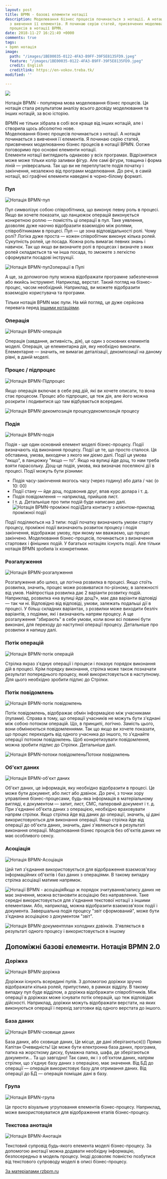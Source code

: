 ```yaml
---
layout: post
title: BPMN - базові елементи нотації
description: Моделювання бізнес процесів починається з нотації. А нотація починається
  з вивчення її елементів. Я починаю серію статей, присвячених моделюванню бізнес
  процесів в нотації BPMN.
date: 2018-11-27 16:21:49 +0000
comments: true
tags:
- bpmn нотація
image:
  path: "/images/1BE00035-0122-4FA3-B9FF-39F5E8135FD9.jpeg"
  feature: "/images/1BE00035-0122-4FA3-B9FF-39F5E8135FD9.jpeg"
  credit: English
  creditlink: https://en-vokov.treba.tk/
modified: ''

---
```

[![](/images/C9531BD6-A287-4620-AAFB-45CC43CCD1EB.jpeg)](/images/bpmn1_1_poster_ru..pdf "bpmn1_1_poster_ru..pdf")

Нотація BPMN - популярна мова моделювання бізнес процесів. Ця нотація стала результатом аналізу всього досвіду моделювання та інших нотацій, за всю історію.

BPMN не тільки зібрала в собі все краще від інших нотацій, але і створила щось абсолютно нове.  
Моделювання бізнес процесів починається з нотації. А нотація починається з вивчення її елементів. Я починаю серію статей, присвячених моделюванню бізнес процесів в нотації BPMN. Оотже поговоримо про основні елементи нотації.  
Елементи нотації виглядають однаково у всіх програмах. Відрізнятися може може тільки колір заливки фігур. Але самі фігури, товщина і форма ліній — універсальна. Так що ви не переплутаєте подія початку і закінчення, незалежно від програми моделювання. До речі, в самій нотації, всі графічні елементи наведені в чорно-білому форматі.

### Пул

![Нотація BPMN-пул](http://rzbpm.ru/wp-content/uploads/2016/03/%D0%9F%D1%83%D0%BB-620x236.png)

Пул символізує собою співробітника, що виконує певну роль в процесі. Якщо ви хочете показати, що ланцюжок операцій виконується конкретною роллю — помістіть ці операції в пул. Таке уявлення, дозволяє дуже наочно відобразити взаємодію між ролями, співробітниками в процесі. Пул — це зона відповідальності ролі. Чому ролі? Логіка дуже проста — кожен співробітник виконує кілька ролей. Сукупність ролей, це посада. Кожна роль вимагає певних знань і навичок. Так що якщо ви визначите ролі в процесах і визначте з яких ролей складається та чи інша посада, то зможете з легкістю сформувати посадові інструкції.

![Нотація BPMN-пул2](http://rzbpm.ru/wp-content/uploads/2016/03/2016-03-26_23-21-35.png)операції в Пулі

А ще, за допомогою пулу можна відображати програмне забезпечення або якийсь інструмент. Наприклад, верстат. Такий погляд на бізнес-процес, часом необхідний. Наприклад, ви можете відобразити взаємодію користувача та програми.

Тільки нотація BPMN має пули. На мій погляд, це дуже серйозна перевага перед [іншими нотаціями](http://rzbpm.ru/knowledge/samye-populyarnye-notacii-opisaniya-i-modelirovaniya-biznes-processov.html).

### Операція

![Нотація BPMN-операція](http://rzbpm.ru/wp-content/uploads/2016/03/%D0%9E%D0%BF%D0%B5%D1%80%D0%B0%D1%86%D0%B8%D1%8F-150x77.png)

Операція (завдання, активність, дія), це один з основних елементів моделі. Операція, це елементарна дія, яку необхідно виконати. Елементарне — значить, не вимагає деталізації, декомпозиції на даному рівні, в даній моделі.

### Процес / підпроцес

![Нотація BPMN-Підпроцес](http://rzbpm.ru/wp-content/uploads/2016/03/%D0%9F%D0%BE%D0%B4%D0%BF%D1%80%D0%BE%D1%86%D0%B5%D1%81%D1%81-150x77.png)

Якщо операція включає в себе ряд дій, які ви хочете описати, то вона стає процесом. Процес або підпроцес, це теж дія, але його можна розкрити і подивитися що там відбувається всередині.

![Нотація BPMN-декомпозиція процесу](http://rzbpm.ru/wp-content/uploads/2016/03/2016-03-26_23-23-29.png)декомпозиція процесу

### Подія

![Нотація BPMN-подія](http://rzbpm.ru/wp-content/uploads/2016/03/%D0%A1%D0%BE%D0%B1%D1%8B%D1%82%D0%B8%D1%8F-80x150.png)

Подія - ще один основний елемент моделі бізнес-процесу. Події визначають хід виконання процесу. Події це те, що просто сталося. Ця обставина, умова, виходячи з якого ми діємо далі. Події ця умова "якщо", в ланцюжку "якщо — то". Якщо на вулиці йде дощ, то нам треба взяти парасольку. Дощ-це подія, умова, яка визначає поселяючі дії в процесі. Події можуть бути різними:

* Подія часу-закінчення якогось часу (через годину) або дата / час (о 10: 00)
* Події стану — йде дощ, подзвонив друг, впав курс долара і т. д.
* Подія повідомлення — наприклад, прийшов лист.
* І т. д. Детальніше про типи подій буде написано далі.
  ![Нотація BPMN-проміжні події](http://rzbpm.ru/wp-content/uploads/2016/03/2016-03-26_23-26-02.png)Дата контакту з клієнтом-приклад проміжної події

Події поділяються на 3 типи: події початку визначають умови старту процесу, проміжні події визначають розвиток процесу і подія закінчення, відображає умову, при якому ми вважаємо, що процес закінчено. Моделювання бізнес-процесів, починається з визначення стартових і фінішних подій. У багатьох нотаціях існують події. Але тільки нотація BPMN зробила їх конкретними.

### Розгалуження

![Нотація BPMN-розгалуження](http://rzbpm.ru/wp-content/uploads/2016/03/%D0%92%D0%B5%D1%82%D0%B2%D0%BB%D0%B5%D0%BD%D0%B8%D0%B5-150x142.png)

Розгалуження або шлюз, це логічна розвилка в процесі. Якщо стоїть розвилка, значить, процес може розвиватися по-різному, в залежності від умов. Найпростіша розвилка дає 2 варіанти розвитку подій. Наприклад, розвилка «на вулиці йде дощ?», має два варіанти відповіді — так чи ні. Відповідно від відповіді, умови, залежать подальші дії в процесі. У більш складних варіантах, з розвилки може виходити безліч варіантів, з подіями, які і визначають напрям процесу. А ще розгалуження "збирають" в себе умови, коли вони всі повинні бути виконані, для переходу до наступної операції процесу. Детальніше про розвилки я напишу далі.

### Потік операцій

![Нотація BPMN-потік операцій](http://rzbpm.ru/wp-content/uploads/2016/03/%D0%A0%D0%B0%D0%B1%D0%BE%D1%87%D0%B8%D0%B9-%D0%BF%D0%BE%D1%82%D0%BE%D0%BA-150x24.png)

Стрілка якраз з'єднує операції і процеси і показує порядок виконання дій в процесі. Крім порядку виконання, стрілка може також позначати результат попереднього процесу, який використовується в наступному. Для цього необхідно зробити підпис до Стрілки.

### Потік повідомлень

![Нотація BPMN-потік повідомлень](http://rzbpm.ru/wp-content/uploads/2016/03/%D0%98%D0%BD%D1%84%D0%BE%D1%80%D0%BC%D0%B0%D1%86%D0%B8%D0%BE%D0%BD%D0%BD%D1%8B%D0%B9-%D0%BF%D0%BE%D1%82%D0%BE%D0%BA-150x49.png)

Потік повідомлень, відображає обмін інформацією між учасниками (пулами). Справа в тому, що операції учасників не можуть бути з'єднані між собою потоком операцій. Що, в принципі, логічно. Замість цього, вони обмінюються повідомленнями. Так що якщо ви хочете показати, що процес переходить від одного учасника до іншого, то з'єднайте операції потоком повідомлень. Щоб конкретизувати повідомлення, можна зробити підпис до Стрілки. Детальніше далі.

![Нотація BPMN-потоки повідомлень](http://rzbpm.ru/wp-content/uploads/2016/03/2016-03-26_23-28-15.png)Потоки повідомлень

### Об'єкт даних

![Нотація BPMN-об'єкт даних](http://rzbpm.ru/wp-content/uploads/2016/03/%D0%9E%D0%B1%D1%8A%D0%B5%D0%BA%D1%82-%D0%B4%D0%B0%D0%BD%D0%BD%D1%8B%D1%85-1-81x150.png)

Об'єкт даних, це інформація, яку необхідно відобразити в процесі. Це може бути документ, або лист або дзвінок. До речі, з точки зору управління бізнес-процесами, будь-яка інформація в матеріальному вигляді, є документом — запит, лист, СМС, паперовий документ і т. д. При з'єднанні об'єкта даних з операцією, необхідно враховувати напрям стрілки. Якщо стрілка йде від даних до операції, значить, ці дані використовуються для виконання операції. Якщо стрілка йде від операції до об'єкта даних, значить, дані з'являються в результаті виконання операції. Моделювання бізнес процесів без об'єктів даних не має особливого сенсу.

### Асоціація

![Нотація BPMN-Асоціація](http://rzbpm.ru/wp-content/uploads/2016/03/%D0%90%D1%81%D1%81%D0%BE%D1%86%D0%B8%D0%B0%D1%86%D0%B8%D1%8F-%D0%B4%D0%B0%D0%BD%D0%BD%D1%8B%D1%85-150x50.png)

Цей тип з'єднання використовується для відображення взаємозв'язку інформаційних об'єктів і баз даних з операціями. В такому випадку стрілка асоціації матиме напрямок.

![Нотації BPMN - асоціація](http://rzbpm.ru/wp-content/uploads/2016/03/%D0%90%D1%81%D1%81%D0%BE%D1%86%D0%B8%D0%B0%D1%86%D0%B8%D1%8F-150x20.png)Якщо ж порядок зчитування/запису даних не має значення, можна встановити асоціацію без направлення. Таке середні використовується для з'єднання текстової нотації з іншими елементами. Або, наприклад, можна відобразити взаємозв'язок події і документа. Завершальна подія процесу "звіт сформований", може бути з'єднана асоціацією з документом "звіт".

![Нотація BPMN-документ](http://rzbpm.ru/wp-content/uploads/2016/03/2016-03-26_23-29-26.png)план холодних дзвінків. З'являється в результаті одного процесу і використовується в іншому

## Допоміжні базові елементи. Нотація BPMN 2.0

### Доріжка

![Нотація BPMN-доріжка](http://rzbpm.ru/wp-content/uploads/2016/03/%D0%94%D0%BE%D1%80%D0%BE%D0%B6%D0%BA%D0%B8-620x252.png)

Доріжки існують всередині пулів. З допомогою доріжки зручно відображати кілька ролей, припустимо, в рамках відділу. В такому випадку пул буде відділом, а доріжка відображати співробітників. Між операції в доріжках може існувати потік операцій, що теж відповідає дійсності. Наприклад, доріжки можуть відображати верстати, на яких виконуються операції і перехід заготовки від одного верстата до іншого.

### База даних

![Нотація BPMN-сховище даних](http://rzbpm.ru/wp-content/uploads/2016/03/%D0%91%D0%B0%D0%B7%D0%B0-%D0%B4%D0%B0%D0%BD%D0%BD%D1%8B%D1%85-150x96.png)

База даних, або сховище даних, Це місце, де дані зберігаються))) Прямо Капітан Очевидність! Це може бути електронна база даних, програма, папка на жорсткому диску, бумажна папка, шафа, де зберігаються документи... Та що завгодно! Так само, як і з об'єктом даних, напрям стрілки, що з'єднує базу даних з операцією, має значення. Від БД до операції — операція використовує базу для отримання даних. Від операції до БД — операція поміщає дані в базу.

### Група

![Нотація BPMN-група](http://rzbpm.ru/wp-content/uploads/2016/03/%D0%93%D1%80%D1%83%D0%BF%D0%BF%D0%B0-150x77.png)

Це просто візуальне угруповання елементів бізнес-процесу. Наприклад, може використовуватися для відображення етапів бізнес-процесу.

### Текстова анотація

![Нотація BPMN-Анотація](http://rzbpm.ru/wp-content/uploads/2016/03/%D0%90%D0%BD%D0%BE%D1%82%D0%B0%D1%86%D0%B8%D1%8F-150x77.png)

Текстовий супровід будь-якого елемента моделі бізнес-процесу. За допомогою анотації можна додавати необхідну інформацію, безпосередньо в модель процесу. Іноді дозволяє повністю позбутися від текстового супроводу моделі в описі бізнес-процесу.

[За матеріалами rzbpm.ru ](http://rzbpm.ru/knowledge/notaciya-bpmn-bazovie-elementi.html "Permalink to Моделювання бізнес процесів. Нотація BPMN")